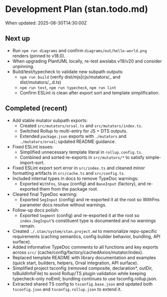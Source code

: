 # Development Plan (stan.todo.md)

When updated: 2025-08-30T14:30:00Z

## Next up

- Run `npm run diagrams` and confirm `diagrams/out/hello-world.png`
  renders (pinned to v18.0).
- When upgrading PlantUML locally, re-test awslabs v19/v20 and consider
  unpinning.
- Build/test/typecheck to validate new subpath outputs:
  - `npm run build` (verify dist/mjs|cjs/mutators/_ and dist/mutators/_.d.ts)
  - `npm run test`, `npm run typecheck`, `npm run lint`
  - Confirm ESLint is clean after export sort and template simplification.

## Completed (recent)

- Add stable mutator subpath exports:
  - Created `src/mutators/orval.ts` and `src/mutators/index.ts`.
  - Switched Rollup to multi-entry for JS + DTS outputs.
  - Extended `package.json` exports with `./mutators` and
    `./mutators/orval`; updated README guidance.
- Fixed ESLint issues:
  - Simplified unnecessary template literal in `rollup.config.ts`.
  - Combined and sorted re-exports in `src/mutators/*` to satisfy simple-import-sort.
- Fixed ESLint export sort error in `src/index.ts` and cleaned minor
  formatting artifacts in `src/cache.ts` and `src/config.ts`.
- Included internal types in docs to remove TypeDoc warnings:
  - Exported `WithFns`, `Shape` (config) and `BaseInput` (factory),
    and re-exported them from the package root.
- Cleared final TypeDoc warning:
  - Exported `SegInput` (config) and re-exported it at the root so
    WithFns parameter docs resolve without warnings.
- Follow-up docs polish:
  - Exported `Segment` (config) and re-exported it at the root so
    `index.SegInput`’s constituent type is documented and no warnings remain.
- Created `./.stan/system/stan.project.md` to memorialize repo-specific
  requirements (caching semantics, config builder behavior, bundling,
  API surface).
- Added informative TypeDoc comments to all functions and key exports
  across `src/` (cache/config/factory/cachedAxios/mutator/index).
- Replaced template README with library documentation and examples
  (quick start, builders, helpers, Orval integration, API surface).
- Simplified project tsconfig (removed composite, declaration\*, outDir,
  tsBuildInfoFile) to avoid Rollup/TS plugin validation while keeping
  typecheck-only noEmit; bundling continues to use tsconfig.rollup.json.
- Extracted shared TS config to `tsconfig.base.json` and updated both
  `tsconfig.json` and `tsconfig.rollup.json` to extend it.
